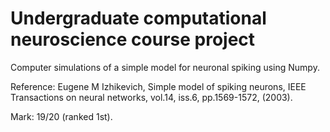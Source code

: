 # Undergraduate computational neuroscience course project

Computer simulations of a simple model for neuronal spiking using Numpy.

Reference: Eugene M Izhikevich, Simple model of spiking neurons, IEEE Transactions on neural networks, vol.14, iss.6, pp.1569-1572, (2003).

Mark: 19/20 (ranked 1st).
